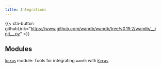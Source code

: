 ```yaml
---
title: Integrations
---
```

<!-- Insert buttons and diff -->

{{< cta-button githubLink="https://www.github.com/wandb/wandb/tree/v0.19.2/wandb/__init__.py" >}}

## Modules

[`keras`](./keras) module: Tools for integrating `wandb` with [`Keras`](https://keras.io/).
